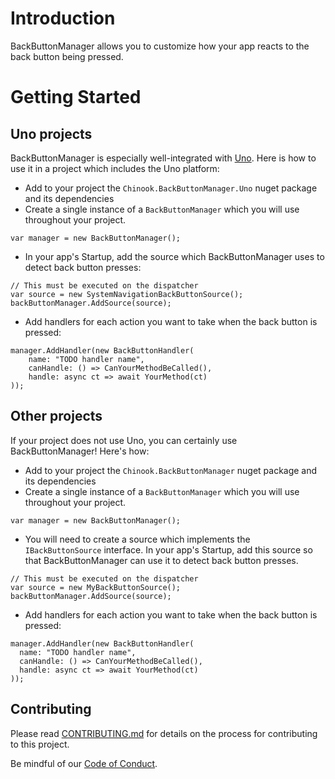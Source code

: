﻿# Introduction 
BackButtonManager allows you to customize how your app reacts to the back button being pressed.

# Getting Started

## Uno projects

BackButtonManager is especially well-integrated with [Uno](https://platform.uno/). Here is how to use it in a project which includes the Uno platform:

* Add to your project the `Chinook.BackButtonManager.Uno` nuget package and its dependencies
* Create a single instance of a `BackButtonManager` which you will use throughout your project.

```
var manager = new BackButtonManager();
```

* In your app's Startup, add the source which BackButtonManager uses to detect back button presses:

```
// This must be executed on the dispatcher
var source = new SystemNavigationBackButtonSource();
backButtonManager.AddSource(source);
```

* Add handlers for each action you want to take when the back button is pressed:

```
manager.AddHandler(new BackButtonHandler(
	name: "TODO handler name",
	canHandle: () => CanYourMethodBeCalled(),
	handle: async ct => await YourMethod(ct)
));
```

## Other projects

If your project does not use Uno, you can certainly use BackButtonManager! Here's how:

* Add to your project the `Chinook.BackButtonManager` nuget package and its dependencies
* Create a single instance of a `BackButtonManager` which you will use throughout your project.

```
var manager = new BackButtonManager();
```

* You will need to create a source which implements the `IBackButtonSource` interface. In your app's Startup, add this source so that BackButtonManager can use it to detect back button presses. 

```
// This must be executed on the dispatcher
var source = new MyBackButtonSource();
backButtonManager.AddSource(source);
```

* Add handlers for each action you want to take when the back button is pressed:

```
manager.AddHandler(new BackButtonHandler(
  name: "TODO handler name",
  canHandle: () => CanYourMethodBeCalled(),
  handle: async ct => await YourMethod(ct)
));
```

## Contributing

Please read [CONTRIBUTING.md](CONTRIBUTING.md) for details on the process for
contributing to this project.

Be mindful of our [Code of Conduct](CODE_OF_CONDUCT.md).